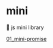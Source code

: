 # mini

🙌 js mini library

[01_mini-promise](https://github.com/iamzjt-front-end/mini/blob/main/01_mini-promise/docs/index.md)
